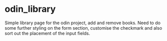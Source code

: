 # odin_library

Simple library page for the odin project, add and remove books. Need to do some further styling on the form section, customise the checkmark and also sort out the placement of the input fields. 